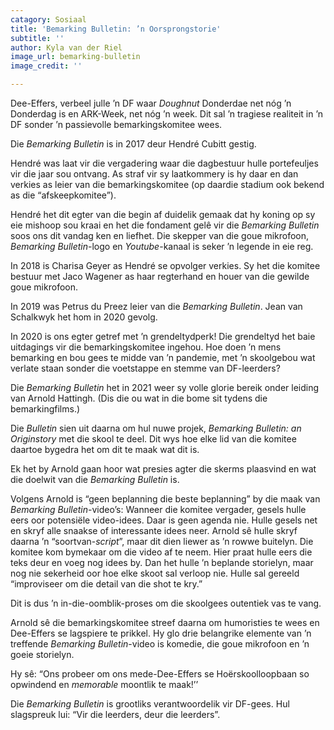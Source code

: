 ```yaml
---
catagory: Sosiaal
title: 'Bemarking Bulletin: ’n Oorsprongstorie'
subtitle: ''
author: Kyla van der Riel
image_url: bemarking-bulletin
image_credit: ''

---
```

Dee-Effers, verbeel julle ’n DF waar _Doughnut_ Donderdae net nóg ’n Donderdag is en ARK-Week, net nóg ’n week. Dit sal ’n tragiese realiteit in ’n DF sonder ’n passievolle bemarkingskomitee wees.

Die _Bemarking Bulletin_ is in 2017 deur Hendré Cubitt gestig.

Hendré was laat vir die vergadering waar die dagbestuur hulle portefeuljes vir die jaar sou ontvang. As straf vir sy laatkommery is hy daar en dan verkies as leier van die bemarkingskomitee (op daardie stadium ook bekend as die “afskeepkomitee”).

Hendré het dit egter van die begin af duidelik gemaak dat hy koning op sy eie mishoop sou kraai en het die fondament gelê vir die _Bemarking Bulletin_ soos ons dit vandag ken en liefhet. Die skepper van die goue mikrofoon, _Bemarking Bulletin_-logo en _Youtube_-kanaal is seker ’n legende in eie reg.

In 2018 is Charisa Geyer as Hendré se opvolger verkies. Sy het die komitee bestuur met Jaco Wagener as haar regterhand en houer van die gewilde goue mikrofoon.

In 2019 was Petrus du Preez leier van die _Bemarking Bulletin_. Jean van Schalkwyk het hom in 2020 gevolg.

In 2020 is ons egter getref met ’n grendeltydperk! Die grendeltyd het baie uitdagings vir die bemarkingskomitee ingehou. Hoe doen ’n mens bemarking en bou gees te midde van ’n pandemie, met ’n skoolgebou wat verlate staan sonder die voetstappe en stemme van DF-leerders?

Die _Bemarking Bulletin_ het in 2021 weer sy volle glorie bereik onder leiding van Arnold Hattingh. (Dis die ou wat in die bome sit tydens die bemarkingfilms.)

Die _Bulletin_ sien uit daarna om hul nuwe projek, _Bemarking Bulletin: an Originstory_ met die skool te deel. Dit wys hoe elke lid van die komitee daartoe bygedra het om dit te maak wat dit is.

Ek het by Arnold gaan hoor wat presies agter die skerms plaasvind en wat die doelwit van die _Bemarking Bulletin_ is.

Volgens Arnold is “geen beplanning die beste beplanning” by die maak van _Bemarking Bulletin_-video’s: Wanneer die komitee vergader, gesels hulle eers oor potensiële video-idees. Daar is geen agenda nie. Hulle gesels net en skryf alle snaakse of interessante idees neer. Arnold sê hulle skryf daarna ’n “soortvan-_script_”, maar dit dien liewer as ’n rowwe buitelyn. Die komitee kom bymekaar om die video af te neem. Hier praat hulle eers die teks deur en voeg nog idees by. Dan het hulle ’n beplande storielyn, maar nog nie sekerheid oor hoe elke skoot sal verloop nie. Hulle sal gereeld “improviseer om die detail van die shot te kry.”

Dit is dus ’n in-die-oomblik-proses om die skoolgees outentiek vas te vang.

Arnold sê die bemarkingskomitee streef daarna om humoristies te wees en Dee-Effers se lagspiere te prikkel. Hy glo drie belangrike elemente van ’n treffende _Bemarking Bulletin_-video is komedie, die goue mikrofoon en ’n goeie storielyn.

Hy sê: “Ons probeer om ons mede-Dee-Effers se Hoërskoolloopbaan so opwindend en _memorable_ moontlik te maak!’’

Die _Bemarking Bulletin_ is grootliks verantwoordelik vir DF-gees. Hul slagspreuk lui: “Vir die leerders, deur die leerders”.